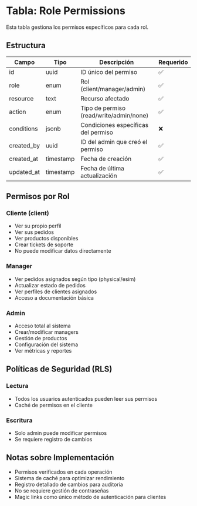 # Tabla: Role Permissions

Esta tabla gestiona los permisos específicos para cada rol.

## Estructura

| Campo | Tipo | Descripción | Requerido |
|-------|------|-------------|-----------|
| id | uuid | ID único del permiso | ✅ |
| role | enum | Rol (client/manager/admin) | ✅ |
| resource | text | Recurso afectado | ✅ |
| action | enum | Tipo de permiso (read/write/admin/none) | ✅ |
| conditions | jsonb | Condiciones específicas del permiso | ❌ |
| created_by | uuid | ID del admin que creó el permiso | ✅ |
| created_at | timestamp | Fecha de creación | ✅ |
| updated_at | timestamp | Fecha de última actualización | ✅ |

## Permisos por Rol

### Cliente (client)
- Ver su propio perfil
- Ver sus pedidos
- Ver productos disponibles
- Crear tickets de soporte
- No puede modificar datos directamente

### Manager
- Ver pedidos asignados según tipo (physical/esim)
- Actualizar estado de pedidos
- Ver perfiles de clientes asignados
- Acceso a documentación básica

### Admin
- Acceso total al sistema
- Crear/modificar managers
- Gestión de productos
- Configuración del sistema
- Ver métricas y reportes

## Políticas de Seguridad (RLS)

### Lectura
- Todos los usuarios autenticados pueden leer sus permisos
- Caché de permisos en el cliente

### Escritura
- Solo admin puede modificar permisos
- Se requiere registro de cambios

## Notas sobre Implementación
- Permisos verificados en cada operación
- Sistema de caché para optimizar rendimiento
- Registro detallado de cambios para auditoría
- No se requiere gestión de contraseñas
- Magic links como único método de autenticación para clientes